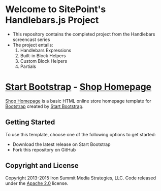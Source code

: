 ﻿# Welcome to SitePoint's Handlebars.js Project

 * This repository contains the completed project from the Handlebars screencast 
   series
 * The project entails:
   1. Handlebars Expressions
   2. Built-in Block Helpers
   3. Custom Block Helpers
   4. Partials


# [Start Bootstrap](http://startbootstrap.com/) - [Shop Homepage](http://startbootstrap.com/template-overviews/shop-homepage/)

[Shop Homepage](http://startbootstrap.com/template-overviews/shop-homepage/) is a basic HTML online store homepage template for [Bootstrap](http://getbootstrap.com/) created by [Start Bootstrap](http://startbootstrap.com/).

## Getting Started

To use this template, choose one of the following options to get started:
* Download the latest release on Start Bootstrap
* Fork this repository on GitHub


## Copyright and License

Copyright 2013-2015 Iron Summit Media Strategies, LLC. Code released under the [Apache 2.0](https://github.com/IronSummitMedia/startbootstrap-shop-homepage/blob/gh-pages/LICENSE) license.
